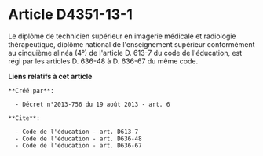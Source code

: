 # Article D4351-13-1

Le diplôme de technicien supérieur en imagerie médicale et radiologie thérapeutique, diplôme national de l'enseignement
supérieur conformément au cinquième alinéa (4°) de l'article D. 613-7 du code de l'éducation, est régi par les articles D.
636-48 à D. 636-67 du même code.

**Liens relatifs à cet article**

	**Créé par**:

	  - Décret n°2013-756 du 19 août 2013 - art. 6

	**Cite**:

	  - Code de l'éducation - art. D613-7
	  - Code de l'éducation - art. D636-48
	  - Code de l'éducation - art. D636-67
